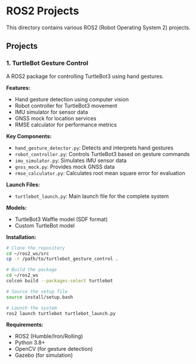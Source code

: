 # ROS2 Projects

This directory contains various ROS2 (Robot Operating System 2) projects.

## Projects

### 1. TurtleBot Gesture Control
A ROS2 package for controlling TurtleBot3 using hand gestures.

**Features:**
- Hand gesture detection using computer vision
- Robot controller for TurtleBot3 movement
- IMU simulator for sensor data
- GNSS mock for location services
- RMSE calculator for performance metrics

**Key Components:**
- `hand_gesture_detector.py`: Detects and interprets hand gestures
- `robot_controller.py`: Controls TurtleBot3 based on gesture commands
- `imu_simulator.py`: Simulates IMU sensor data
- `gnss_mock.py`: Provides mock GNSS data
- `rmse_calculator.py`: Calculates root mean square error for evaluation

**Launch Files:**
- `turtlebot_launch.py`: Main launch file for the complete system

**Models:**
- TurtleBot3 Waffle model (SDF format)
- Custom TurtleBot model

**Installation:**
```bash
# Clone the repository
cd ~/ros2_ws/src
cp -r /path/to/turtlebot_gesture_control .

# Build the package
cd ~/ros2_ws
colcon build --packages-select turtlebot

# Source the setup file
source install/setup.bash

# Launch the system
ros2 launch turtlebot turtlebot_launch.py
```

**Requirements:**
- ROS2 (Humble/Iron/Rolling)
- Python 3.8+
- OpenCV (for gesture detection)
- Gazebo (for simulation)